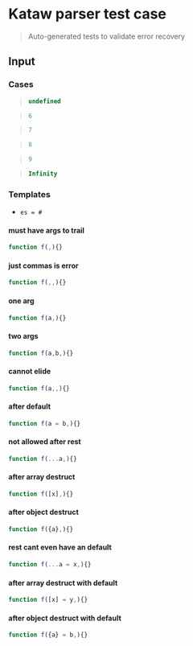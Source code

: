 # Kataw parser test case

> Auto-generated tests to validate error recovery
>

## Input

### Cases

> `````js
> undefined
> `````

> `````js
> 6
> `````

> `````js
> 7
> `````

> `````js
> 8
> `````

> `````js
> 9
> `````

> `````js
> Infinity
> `````

### Templates

- `es = #`

#### must have args to trail

`````js
function f(,){}
`````

#### just commas is error

`````js
function f(,,){}
`````

#### one arg

`````js
function f(a,){}
`````

#### two args

`````js
function f(a,b,){}
`````

#### cannot elide

`````js
function f(a,,){}
`````

#### after default

`````js
function f(a = b,){}
`````

#### not allowed after rest

`````js
function f(...a,){}
`````

#### after array destruct

`````js
function f([x],){}
`````

#### after object destruct

`````js
function f({a},){}
`````

#### rest cant even have an default

`````js
function f(...a = x,){}
`````

#### after array destruct with default

`````js
function f([x] = y,){}
`````

#### after object destruct with default

`````js
function f({a} = b,){}
`````
